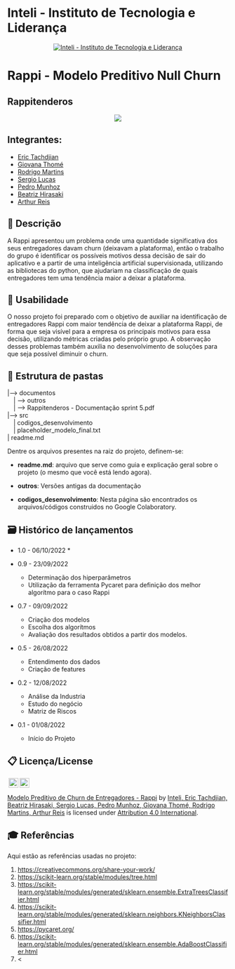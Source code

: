 # Inteli - Instituto de Tecnologia e Liderança 

<p align="center">
<a href= "https://www.inteli.edu.br/"><img src="https://www.inteli.edu.br/wp-content/uploads/2021/08/20172028/marca_1-2.png" alt="Inteli - Instituto de Tecnologia e Liderança" border="0"></a>
</p>

# Rappi - Modelo Preditivo Null Churn

## Rappitenderos
<div align="center">
<img src="https://i.ibb.co/SB2ptHb/1.png">
</div>

## Integrantes: 
- <a href="https://br.linkedin.com/in/eric-tachdjian-27044b232">Eric Tachdjian</a>
- <a href="https://www.linkedin.com/in/giovana-lisboa-thome/">Giovana Thomé</a>
- <a href="https://www.linkedin.com/in/rodrigo-moraes-martins-a81703202/">Rodrigo Martins</a> 
- <a href="https://www.linkedin.com/in/sergiobalucas/">Sergio Lucas</a> 
- <a href="www.linkedin.com/in/pedromunhozsouza">Pedro Munhoz</a>
- <a href="https://www.linkedin.com/in/beatriz-hirasaki-leite-b2261923a">Beatriz Hirasaki</a> 
- <a href="https://www.linkedin.com/in/arthur-reis-575532241/">Arthur Reis</a>

## 📝 Descrição

A Rappi apresentou um problema onde uma quantidade significativa dos seus entregadores davam churn (deixavam a plataforma), então o trabalho do grupo é identificar os possíveis motivos dessa decisão de sair do aplicativo e a partir de uma inteligência artificial supervisionada, utilizando as bibliotecas do python, que ajudariam na classificação de quais entregadores tem uma tendência maior a deixar a plataforma.

## 🚀 Usabilidade

O nosso projeto foi preparado com o objetivo de auxiliar na identificação de entregadores Rappi com maior tendência de deixar a plataforma Rappi, de forma que seja visível para a empresa os principais motivos para essa decisão, utilizando métricas criadas pelo próprio grupo. A observação desses problemas também auxilia no desenvolvimento de soluções para que seja possível diminuir o churn.

## 📁 Estrutura de pastas

|--> documentos<br>
  &emsp;| --> outros <br>
  &emsp;| --> Rappitenderos - Documentação sprint 5.pdf <br>
|--> src<br>
  &emsp;| codigos_desenvolvimento <br>
  &emsp;| placeholder_modelo_final.txt <br>
| readme.md<br>

Dentre os arquivos presentes na raiz do projeto, definem-se:

- <b>readme.md</b>: arquivo que serve como guia e explicação geral sobre o projeto (o mesmo que você está lendo agora).

- <b>outros</b>: Versões antigas da documentação

- <b>codigos_desenvolvimento</b>: Nesta página são encontrados os arquivos/códigos construidos no Google Colaboratory.

## 🗃 Histórico de lançamentos

* 1.0 - 06/10/2022
    *

* 0.9 - 23/09/2022
    * Determinação dos hiperparâmetros
    * Utilização da ferramenta Pycaret para definição dos melhor algorítmo para o caso Rappi

* 0.7 - 09/09/2022
    * Criação dos modelos
    * Escolha dos algorítmos
    * Avaliação dos resultados obtidos a partir dos modelos.
    
* 0.5 - 26/08/2022
    * Entendimento dos dados
    * Criação de features 
    
* 0.2 - 12/08/2022
   * Análise da Industria
   * Estudo do negócio
   * Matriz de Riscos
   
* 0.1 - 01/08/2022
    * Início do Projeto

## 📋 Licença/License

<img style="height:22px!important;margin-left:3px;vertical-align:text-bottom;" src="https://mirrors.creativecommons.org/presskit/icons/cc.svg?ref=chooser-v1"><img style="height:22px!important;margin-left:3px;vertical-align:text-bottom;" src="https://mirrors.creativecommons.org/presskit/icons/by.svg?ref=chooser-v1"><p xmlns:cc="http://creativecommons.org/ns#" xmlns:dct="http://purl.org/dc/terms/"><a property="dct:title" rel="cc:attributionURL" href="https://github.com/Spidus/Teste_Final_1">Modelo Preditivo de Churn de Entregadores - Rappi</a> by <a rel="cc:attributionURL dct:creator" property="cc:attributionName" href="https://www.yggbrasil.com.br/vr">Inteli, Eric Tachdjian, Beatriz Hirasaki, Sergio Lucas, Pedro Munhoz, Giovana Thomé, Rodrigo Martins, Arthur Reis</a> is licensed under <a href="http://creativecommons.org/licenses/by/4.0/?ref=chooser-v1" target="_blank" rel="license noopener noreferrer" style="display:inline-block;">Attribution 4.0 International</a>.</p>

## 🎓 Referências

Aqui estão as referências usadas no projeto:

1. <https://creativecommons.org/share-your-work/>
2. <https://scikit-learn.org/stable/modules/tree.html>
3. <https://scikit-learn.org/stable/modules/generated/sklearn.ensemble.ExtraTreesClassifier.html>
4. <https://scikit-learn.org/stable/modules/generated/sklearn.neighbors.KNeighborsClassifier.html>
5. <https://pycaret.org/>
6. <https://scikit-learn.org/stable/modules/generated/sklearn.ensemble.AdaBoostClassifier.html>
7. <
